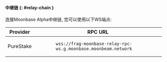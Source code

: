 #### 中继链 {: #relay-chain }

连接Moonbase Alpha中继链, 您可以使用以下WS端点:

| Provider  |                                                 RPC URL                                                  |
|:---------:|:--------------------------------------------------------------------------------------------------------:|
| PureStake | <pre style="padding-right: 2em">```wss://frag-moonbase-relay-rpc-ws.g.moonbase.moonbeam.network```</pre> |